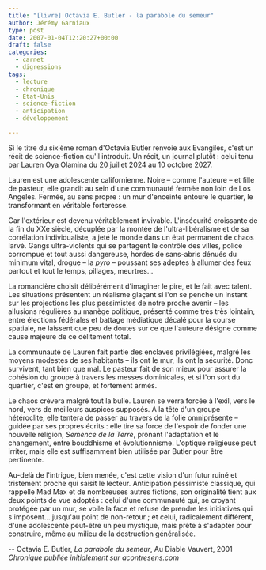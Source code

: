 ```yaml
---
title: "[livre] Octavia E. Butler - la parabole du semeur"
author: Jérémy Garniaux
type: post
date: 2007-01-04T12:20:27+00:00
draft: false
categories:
  - carnet
  - digressions
tags:
  - lecture
  - chronique
  - Etat-Unis
  - science-fiction
  - anticipation
  - développement

---
```

Si le titre du sixième roman d'Octavia Butler renvoie aux Evangiles, c'est un récit de science-fiction qu'il introduit. Un récit, un journal plutôt : celui tenu par Lauren Oya Olamina du 20 juillet 2024 au 10 octobre 2027.

Lauren est une adolescente californienne. Noire – comme l'auteure – et fille de pasteur, elle grandit au sein d'une communauté fermée non loin de Los Angeles. Fermée, au sens propre : un mur d'enceinte entoure le quartier, le transformant en véritable forteresse.

Car l'extérieur est devenu véritablement invivable. L'insécurité croissante de la fin du XXe siècle, décuplée par la montée de l'ultra-libéralisme et de sa corrélation individualiste, a jeté le monde dans un état permanent de chaos larvé. Gangs ultra-violents qui se partagent le contrôle des villes, police corrompue et tout aussi dangereuse, hordes de sans-abris dénués du minimum vital, drogue – la *pyro* – poussant ses adeptes à allumer des feux partout et tout le temps, pillages, meurtres...

La romancière choisit délibérément d'imaginer le pire, et le fait avec talent. Les situations présentent un réalisme glaçant si l'on se penche un instant sur les projections les plus pessimistes de notre proche avenir – les allusions régulières au manège politique, présenté comme très très lointain, entre élections fédérales et battage médiatique décalé pour la course spatiale, ne laissent que peu de doutes sur ce que l'auteure désigne comme cause majeure de ce délitement total.

La communauté de Lauren fait partie des enclaves privilégiées, malgré les moyens modestes de ses habitants – ils ont le mur, ils ont la sécurité. Donc survivent, tant bien que mal. Le pasteur fait de son mieux pour assurer la cohésion du groupe à travers les messes dominicales, et si l'on sort du quartier, c'est en groupe, et fortement armés.

Le chaos crèvera malgré tout la bulle. Lauren se verra forcée à l'exil, vers le nord, vers de meilleurs auspices supposés. A la tête d'un groupe hétéroclite, elle tentera de passer au travers de la folie omniprésente – guidée par ses propres écrits : elle tire sa force de l'espoir de fonder une nouvelle religion, *Semence de la Terre*, prônant l'adaptation et le changement, entre bouddhisme et évolutionnisme. L'optique religieuse peut irriter, mais elle est suffisamment bien utilisée par Butler pour être pertinente.

Au-delà de l'intrigue, bien menée, c'est cette vision d'un futur ruiné et tristement proche qui saisit le lecteur. Anticipation pessimiste classique, qui rappelle Mad Max et de nombreuses autres fictions, son originalité tient aux deux points de vue adoptés : celui d'une communauté qui, se croyant protégée par un mur, se voile la face et refuse de prendre les initiatives qui s'imposent... jusqu'au point de non-retour ; et celui, radicalement différent, d'une adolescente peut-être un peu mystique, mais prête à s'adapter pour construire, même au milieu de la destruction généralisée.

-- Octavia E. Butler, _La parabole du semeur_, Au Diable Vauvert, 2001
_Chronique publiée initialement sur acontresens.com_